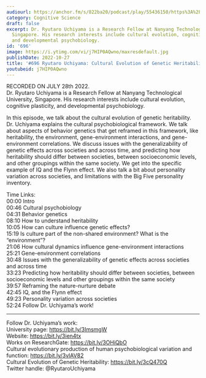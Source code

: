 ```yaml
---
audiourl: https://anchor.fm/s/822ba20/podcast/play/55436150/https%3A%2F%2Fd3ctxlq1ktw2nl.cloudfront.net%2Fstaging%2F2022-6-28%2F26af0b0a-fdf9-f55b-9a4d-32379c186bcc.m4a
category: Cognitive Science
draft: false
excerpt: Dr. Ryutaro Uchiyama is a Research Fellow at Nanyang Technological University,
  Singapore. His research interests include cultural evolution, cognitive plasticity,
  and developmental psychobiology.
id: '696'
image: https://i.ytimg.com/vi/j7HIP0AQwno/maxresdefault.jpg
publishDate: 2022-10-27
title: '#696 Ryutaro Uchiyama: Cultural Evolution of Genetic Heritability'
youtubeid: j7HIP0AQwno
---
```

<div class="timelinks">

RECORDED ON JULY 28th 2022.  
Dr. Ryutaro Uchiyama is a Research Fellow at Nanyang Technological University, Singapore. His research interests include cultural evolution, cognitive plasticity, and developmental psychobiology.

In this episode, we talk about the cultural evolution of genetic heritability. Dr. Uchiyama explains the cultural psychobiological framework. We talk about aspects of behavior genetics that get reframed in this framework, like heritability, the environment, gene-environment interactions, and gene-environment correlations. We discuss issues with the generalizability of genetic effects across societies and across time, and predicting how heritability should differ between societies, between socioeconomic levels, and other groupings within the same society. We get into the specific example of IQ and the Flynn effect. We also talk a bit about personality variation across societies, and limitations with the Big Five personality inventory. 

Time Links:  
<time>00:00</time> Intro  
<time>00:46</time> Cultural psychobiology  
<time>04:31</time> Behavior genetics  
<time>08:10</time> How to understand heritability  
<time>10:05</time> How can culture influence genetic effects?  
<time>15:19</time> Is culture part of the non-shared environment? What is the “environment”?  
<time>21:06</time> How cultural dynamics influence gene-environment interactions  
<time>25:21</time> Gene-environment correlations  
<time>30:48</time> Issues with the generalizability of genetic effects across societies and across time  
<time>33:23</time> Predicting how heritability should differ between societies, between socioeconomic levels and other groupings within the same society  
<time>39:57</time> Reframing the nature-nurture debate  
<time>42:45</time> IQ, and the Flynn effect  
<time>49:23</time> Personality variation across societies  
<time>52:24</time> Follow Dr. Uchiyama’s work!

---

Follow Dr. Uchiyama’s work:  
University page: https://bit.ly/3ImsmgW  
Website: https://bit.ly/3ien4tx  
Works on ResearchGate: https://bit.ly/3OHiQbO  
Cultural evolutionary production of human psychobiological variation and function: https://bit.ly/3vlAV82  
Cultural Evolution of Genetic Heritability: https://bit.ly/3cQ470Q  
Twitter handle: @RyutaroUchiyama
</div>

